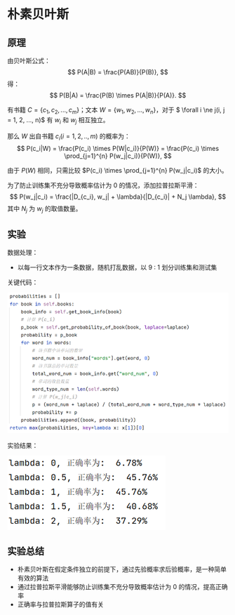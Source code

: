 # 朴素贝叶斯

## 原理

由贝叶斯公式：
$$
P(A|B) = \frac{P(AB)}{P(B)},
$$
得：
$$
P(B|A) = \frac{P(B) \times P(A|B)}{P(A)}.
$$


有书籍 $C = \{c_1, c_2, ..., c_m\}$；文本 $W = \{w_1, w_2, ... , w_n\}$，对于 $ \forall i \ne j(i, j = 1, 2, ..., n)$ 有 $w_i$ 和 $w_j$  相互独立。

那么 $W$ 出自书籍 $c_i(i=1, 2,..,m)$  的概率为：
$$
P(c_i|W) = \frac{P(c_i) \times P(W|c_i)}{P(W)}  = \frac{P(c_i) \times \prod_{j=1}^{n} P(w_j|c_i)}{P(W)},
$$


由于 $P(W)$ 相同，只需比较 $P(c_i) \times \prod_{j=1}^{n} P(w_j|c_i)$ 的大小。

为了防止训练集不充分导致概率估计为 0 的情况，添加拉普拉斯平滑：
$$
P(w_j|c_i) = \frac{|D_{c_i}, w_j| + \lambda}{|D_{c_i}| + N_j \lambda},
$$
其中 $N_j$ 为 $w_j$ 的取值数量。

## 实验

数据处理：

* 以每一行文本作为一条数据，随机打乱数据，以 9 : 1 划分训练集和测试集

关键代码：

<img src="image-20211114154346716.png" alt="image-20211114154346716" style="zoom: 80%;" />

实验结果：

![image-20211114154414467](image-20211114154414467.png)

## 实验总结

* 朴素贝叶斯在假定条件独立的前提下，通过先验概率求后验概率，是一种简单有效的算法
* 通过拉普拉斯平滑能够防止训练集不充分导致概率估计为 0 的情况，提高正确率
* 正确率与拉普拉斯算子的值有关

